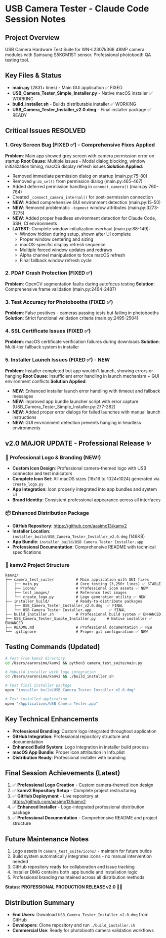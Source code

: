 # USB Camera Tester - Claude Code Session Notes

## Project Overview
USB Camera Hardware Test Suite for WN-L2307k368 48MP camera modules with Samsung S5KGM1ST sensor. Professional photobooth QA testing tool.

## Key Files & Status
- **main.py** (2831+ lines) - Main GUI application ✅ FIXED
- **USB_Camera_Tester_Simple_Installer.py** - Native macOS installer ✅ WORKING
- **build_installer.sh** - Builds distributable installer ✅ WORKING
- **USB_Camera_Tester_Installer_v2.0.dmg** - Final installer package ✅ READY

## Critical Issues RESOLVED

### 1. Grey Screen Bug (FIXED ✅) - Comprehensive Fixes Applied
**Problem**: Main app showed grey screen with camera permission error on startup
**Root Cause**: Multiple issues - Modal dialog blocking, window initialization timing, macOS display refresh issues
**Solution Applied**:
- Removed immediate permission dialog on startup (main.py:75-80)
- Removed `grab_set()` from permission dialog (main.py:465-467)
- Added deferred permission handling in `connect_camera()` (main.py:760-764)
- Created `_connect_camera_internal()` for post-permission connection
- **NEW**: Added comprehensive GUI environment detection (main.py:15-50)
- **NEW**: Removed problematic `-topmost` window attributes (main.py:3273-3275)
- **NEW**: Added proper headless environment detection for Claude Code, SSH, CI environments
- **LATEST**: Complete window initialization overhaul (main.py:88-149):
  - Window hidden during setup, shown after UI complete
  - Proper window centering and sizing
  - macOS-specific display refresh sequence
  - Multiple forced window updates and redraws
  - Alpha channel manipulation to force macOS refresh
  - Final fallback window refresh cycle

### 2. PDAF Crash Protection (FIXED ✅)
**Problem**: OpenCV segmentation faults during autofocus testing
**Solution**: Comprehensive frame validation (main.py:2464-2487)

### 3. Test Accuracy for Photobooths (FIXED ✅)
**Problem**: False positives - cameras passing tests but failing in photobooths
**Solution**: Strict functional validation criteria (main.py:2495-2504)

### 4. SSL Certificate Issues (FIXED ✅)
**Problem**: macOS certificate verification failures during downloads
**Solution**: Multi-tier fallback system in installer

### 5. Installer Launch Issues (FIXED ✅) - NEW
**Problem**: Installer completed but app wouldn't launch, showing errors or hanging
**Root Cause**: Insufficient error handling in launch mechanism + GUI environment conflicts
**Solution Applied**:
- **NEW**: Enhanced installer launch error handling with timeout and fallback messages
- **NEW**: Improved app bundle launcher script with error capture (USB_Camera_Tester_Simple_Installer.py:277-282)
- **NEW**: Added proper error dialogs for failed launches with manual launch instructions
- **NEW**: GUI environment detection prevents hanging in headless environments

## v2.0 MAJOR UPDATE - Professional Release ✨

### 🎨 Professional Logo & Branding (NEW!)
- **Custom Icon Design**: Professional camera-themed logo with USB connector and test indicators
- **Complete Icon Set**: All macOS sizes (16x16 to 1024x1024) generated via `create_logo.py`
- **App Integration**: Icon properly integrated into app bundles and system UI
- **Brand Identity**: Consistent professional appearance across all interfaces

### 📦 Enhanced Distribution Package
- **GitHub Repository**: https://github.com/aasimo13/kamv2
- **Installer Location**: `installer_build/USB_Camera_Tester_Installer_v2.0.dmg` (146KB)
- **App Bundle**: `installer_build/USB Camera Tester Installer.app`
- **Professional Documentation**: Comprehensive README with technical specifications

### 🚀 kamv2 Project Structure
```
kamv2/
├── camera_test_suite/          # Main application with GUI fixes
│   ├── main.py                 # Core testing (3,250+ lines) ✅ STABLE
│   ├── icons/                  # Professional icon assets ✅ NEW
│   ├── test_images/            # Reference test images
│   └── create_logo.py          # Logo generation utility ✅ NEW
├── installer_build/            # Ready-to-distribute packages
│   ├── USB_Camera_Tester_Installer_v2.0.dmg  ✅ FINAL
│   └── USB Camera Tester Installer.app        ✅ FINAL
├── build_installer.sh          # Professional build system ✅ ENHANCED
├── USB_Camera_Tester_Simple_Installer.py     # Native installer ✅ ENHANCED
├── README.md                   # Professional documentation ✅ NEW
└── .gitignore                  # Proper git configuration ✅ NEW
```

## Testing Commands (Updated)
```bash
# Test from kamv2 directory
cd /Users/aaronsimo/kamv2 && python3 camera_test_suite/main.py

# Rebuild installer with logo integration
cd /Users/aaronsimo/kamv2 && ./build_installer.sh

# Test final installer package
open "installer_build/USB_Camera_Tester_Installer_v2.0.dmg"

# Test installed application
open "/Applications/USB Camera Tester.app"
```

## Key Technical Enhancements
- **Professional Branding**: Custom logo integrated throughout application
- **GitHub Integration**: Professional repository structure and documentation
- **Enhanced Build System**: Logo integration in installer build process
- **macOS App Bundle**: Proper icon attribution in Info.plist
- **Distribution Ready**: Professional installer with branding

## Final Session Achievements (Latest)
1. ✅ **Professional Logo Creation** - Custom camera-themed icon design
2. ✅ **kamv2 Repository Setup** - Complete project restructuring
3. ✅ **GitHub Deployment** - Live repository at https://github.com/aasimo13/kamv2
4. ✅ **Enhanced Installer** - Logo-integrated professional distribution package
5. ✅ **Professional Documentation** - Comprehensive README and project structure

## Future Maintenance Notes
1. Logo assets in `camera_test_suite/icons/` - maintain for future builds
2. Build system automatically integrates icons - no manual intervention needed
3. GitHub repository ready for collaboration and issue tracking
4. Installer DMG contains both .app bundle and installation logic
5. Professional branding maintained across all distribution methods

**Status: PROFESSIONAL PRODUCTION RELEASE v2.0** 🚀✨

## Distribution Summary
- **End Users**: Download `USB_Camera_Tester_Installer_v2.0.dmg` from GitHub
- **Developers**: Clone repository and run `./build_installer.sh`
- **Commercial Use**: Ready for photobooth camera validation workflows
